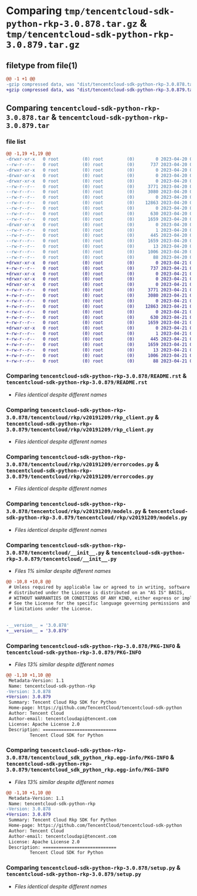 # Comparing `tmp/tencentcloud-sdk-python-rkp-3.0.878.tar.gz` & `tmp/tencentcloud-sdk-python-rkp-3.0.879.tar.gz`

## filetype from file(1)

```diff
@@ -1 +1 @@
-gzip compressed data, was "dist/tencentcloud-sdk-python-rkp-3.0.878.tar", last modified: Thu Apr 20 00:40:08 2023, max compression
+gzip compressed data, was "dist/tencentcloud-sdk-python-rkp-3.0.879.tar", last modified: Fri Apr 21 00:58:24 2023, max compression
```

## Comparing `tencentcloud-sdk-python-rkp-3.0.878.tar` & `tencentcloud-sdk-python-rkp-3.0.879.tar`

### file list

```diff
@@ -1,19 +1,19 @@
-drwxr-xr-x   0 root         (0) root         (0)        0 2023-04-20 00:40:08.000000 tencentcloud-sdk-python-rkp-3.0.878/
--rw-r--r--   0 root         (0) root         (0)      737 2023-04-20 00:40:08.000000 tencentcloud-sdk-python-rkp-3.0.878/README.rst
-drwxr-xr-x   0 root         (0) root         (0)        0 2023-04-20 00:40:08.000000 tencentcloud-sdk-python-rkp-3.0.878/tencentcloud/
-drwxr-xr-x   0 root         (0) root         (0)        0 2023-04-20 00:40:08.000000 tencentcloud-sdk-python-rkp-3.0.878/tencentcloud/rkp/
-drwxr-xr-x   0 root         (0) root         (0)        0 2023-04-20 00:40:08.000000 tencentcloud-sdk-python-rkp-3.0.878/tencentcloud/rkp/v20191209/
--rw-r--r--   0 root         (0) root         (0)     3771 2023-04-20 00:40:08.000000 tencentcloud-sdk-python-rkp-3.0.878/tencentcloud/rkp/v20191209/rkp_client.py
--rw-r--r--   0 root         (0) root         (0)     3080 2023-04-20 00:40:08.000000 tencentcloud-sdk-python-rkp-3.0.878/tencentcloud/rkp/v20191209/errorcodes.py
--rw-r--r--   0 root         (0) root         (0)        0 2023-04-20 00:40:08.000000 tencentcloud-sdk-python-rkp-3.0.878/tencentcloud/rkp/v20191209/__init__.py
--rw-r--r--   0 root         (0) root         (0)    12863 2023-04-20 00:40:08.000000 tencentcloud-sdk-python-rkp-3.0.878/tencentcloud/rkp/v20191209/models.py
--rw-r--r--   0 root         (0) root         (0)        0 2023-04-20 00:40:08.000000 tencentcloud-sdk-python-rkp-3.0.878/tencentcloud/rkp/__init__.py
--rw-r--r--   0 root         (0) root         (0)      630 2023-04-20 00:40:08.000000 tencentcloud-sdk-python-rkp-3.0.878/tencentcloud/__init__.py
--rw-r--r--   0 root         (0) root         (0)     1659 2023-04-20 00:40:08.000000 tencentcloud-sdk-python-rkp-3.0.878/PKG-INFO
-drwxr-xr-x   0 root         (0) root         (0)        0 2023-04-20 00:40:08.000000 tencentcloud-sdk-python-rkp-3.0.878/tencentcloud_sdk_python_rkp.egg-info/
--rw-r--r--   0 root         (0) root         (0)        1 2023-04-20 00:40:08.000000 tencentcloud-sdk-python-rkp-3.0.878/tencentcloud_sdk_python_rkp.egg-info/dependency_links.txt
--rw-r--r--   0 root         (0) root         (0)      445 2023-04-20 00:40:08.000000 tencentcloud-sdk-python-rkp-3.0.878/tencentcloud_sdk_python_rkp.egg-info/SOURCES.txt
--rw-r--r--   0 root         (0) root         (0)     1659 2023-04-20 00:40:08.000000 tencentcloud-sdk-python-rkp-3.0.878/tencentcloud_sdk_python_rkp.egg-info/PKG-INFO
--rw-r--r--   0 root         (0) root         (0)       13 2023-04-20 00:40:08.000000 tencentcloud-sdk-python-rkp-3.0.878/tencentcloud_sdk_python_rkp.egg-info/top_level.txt
--rw-r--r--   0 root         (0) root         (0)     1006 2023-04-20 00:40:08.000000 tencentcloud-sdk-python-rkp-3.0.878/setup.py
--rw-r--r--   0 root         (0) root         (0)       88 2023-04-20 00:40:08.000000 tencentcloud-sdk-python-rkp-3.0.878/setup.cfg
+drwxr-xr-x   0 root         (0) root         (0)        0 2023-04-21 00:58:24.000000 tencentcloud-sdk-python-rkp-3.0.879/
+-rw-r--r--   0 root         (0) root         (0)      737 2023-04-21 00:58:24.000000 tencentcloud-sdk-python-rkp-3.0.879/README.rst
+drwxr-xr-x   0 root         (0) root         (0)        0 2023-04-21 00:58:24.000000 tencentcloud-sdk-python-rkp-3.0.879/tencentcloud/
+drwxr-xr-x   0 root         (0) root         (0)        0 2023-04-21 00:58:24.000000 tencentcloud-sdk-python-rkp-3.0.879/tencentcloud/rkp/
+drwxr-xr-x   0 root         (0) root         (0)        0 2023-04-21 00:58:24.000000 tencentcloud-sdk-python-rkp-3.0.879/tencentcloud/rkp/v20191209/
+-rw-r--r--   0 root         (0) root         (0)     3771 2023-04-21 00:58:24.000000 tencentcloud-sdk-python-rkp-3.0.879/tencentcloud/rkp/v20191209/rkp_client.py
+-rw-r--r--   0 root         (0) root         (0)     3080 2023-04-21 00:58:24.000000 tencentcloud-sdk-python-rkp-3.0.879/tencentcloud/rkp/v20191209/errorcodes.py
+-rw-r--r--   0 root         (0) root         (0)        0 2023-04-21 00:58:24.000000 tencentcloud-sdk-python-rkp-3.0.879/tencentcloud/rkp/v20191209/__init__.py
+-rw-r--r--   0 root         (0) root         (0)    12863 2023-04-21 00:58:24.000000 tencentcloud-sdk-python-rkp-3.0.879/tencentcloud/rkp/v20191209/models.py
+-rw-r--r--   0 root         (0) root         (0)        0 2023-04-21 00:58:24.000000 tencentcloud-sdk-python-rkp-3.0.879/tencentcloud/rkp/__init__.py
+-rw-r--r--   0 root         (0) root         (0)      630 2023-04-21 00:58:24.000000 tencentcloud-sdk-python-rkp-3.0.879/tencentcloud/__init__.py
+-rw-r--r--   0 root         (0) root         (0)     1659 2023-04-21 00:58:24.000000 tencentcloud-sdk-python-rkp-3.0.879/PKG-INFO
+drwxr-xr-x   0 root         (0) root         (0)        0 2023-04-21 00:58:24.000000 tencentcloud-sdk-python-rkp-3.0.879/tencentcloud_sdk_python_rkp.egg-info/
+-rw-r--r--   0 root         (0) root         (0)        1 2023-04-21 00:58:24.000000 tencentcloud-sdk-python-rkp-3.0.879/tencentcloud_sdk_python_rkp.egg-info/dependency_links.txt
+-rw-r--r--   0 root         (0) root         (0)      445 2023-04-21 00:58:24.000000 tencentcloud-sdk-python-rkp-3.0.879/tencentcloud_sdk_python_rkp.egg-info/SOURCES.txt
+-rw-r--r--   0 root         (0) root         (0)     1659 2023-04-21 00:58:24.000000 tencentcloud-sdk-python-rkp-3.0.879/tencentcloud_sdk_python_rkp.egg-info/PKG-INFO
+-rw-r--r--   0 root         (0) root         (0)       13 2023-04-21 00:58:24.000000 tencentcloud-sdk-python-rkp-3.0.879/tencentcloud_sdk_python_rkp.egg-info/top_level.txt
+-rw-r--r--   0 root         (0) root         (0)     1006 2023-04-21 00:58:24.000000 tencentcloud-sdk-python-rkp-3.0.879/setup.py
+-rw-r--r--   0 root         (0) root         (0)       88 2023-04-21 00:58:24.000000 tencentcloud-sdk-python-rkp-3.0.879/setup.cfg
```

### Comparing `tencentcloud-sdk-python-rkp-3.0.878/README.rst` & `tencentcloud-sdk-python-rkp-3.0.879/README.rst`

 * *Files identical despite different names*

### Comparing `tencentcloud-sdk-python-rkp-3.0.878/tencentcloud/rkp/v20191209/rkp_client.py` & `tencentcloud-sdk-python-rkp-3.0.879/tencentcloud/rkp/v20191209/rkp_client.py`

 * *Files identical despite different names*

### Comparing `tencentcloud-sdk-python-rkp-3.0.878/tencentcloud/rkp/v20191209/errorcodes.py` & `tencentcloud-sdk-python-rkp-3.0.879/tencentcloud/rkp/v20191209/errorcodes.py`

 * *Files identical despite different names*

### Comparing `tencentcloud-sdk-python-rkp-3.0.878/tencentcloud/rkp/v20191209/models.py` & `tencentcloud-sdk-python-rkp-3.0.879/tencentcloud/rkp/v20191209/models.py`

 * *Files identical despite different names*

### Comparing `tencentcloud-sdk-python-rkp-3.0.878/tencentcloud/__init__.py` & `tencentcloud-sdk-python-rkp-3.0.879/tencentcloud/__init__.py`

 * *Files 1% similar despite different names*

```diff
@@ -10,8 +10,8 @@
 # Unless required by applicable law or agreed to in writing, software
 # distributed under the License is distributed on an "AS IS" BASIS,
 # WITHOUT WARRANTIES OR CONDITIONS OF ANY KIND, either express or implied.
 # See the License for the specific language governing permissions and
 # limitations under the License.
 
 
-__version__ = '3.0.878'
+__version__ = '3.0.879'
```

### Comparing `tencentcloud-sdk-python-rkp-3.0.878/PKG-INFO` & `tencentcloud-sdk-python-rkp-3.0.879/PKG-INFO`

 * *Files 13% similar despite different names*

```diff
@@ -1,10 +1,10 @@
 Metadata-Version: 1.1
 Name: tencentcloud-sdk-python-rkp
-Version: 3.0.878
+Version: 3.0.879
 Summary: Tencent Cloud Rkp SDK for Python
 Home-page: https://github.com/TencentCloud/tencentcloud-sdk-python
 Author: Tencent Cloud
 Author-email: tencentcloudapi@tencent.com
 License: Apache License 2.0
 Description: ============================
         Tencent Cloud SDK for Python
```

### Comparing `tencentcloud-sdk-python-rkp-3.0.878/tencentcloud_sdk_python_rkp.egg-info/PKG-INFO` & `tencentcloud-sdk-python-rkp-3.0.879/tencentcloud_sdk_python_rkp.egg-info/PKG-INFO`

 * *Files 13% similar despite different names*

```diff
@@ -1,10 +1,10 @@
 Metadata-Version: 1.1
 Name: tencentcloud-sdk-python-rkp
-Version: 3.0.878
+Version: 3.0.879
 Summary: Tencent Cloud Rkp SDK for Python
 Home-page: https://github.com/TencentCloud/tencentcloud-sdk-python
 Author: Tencent Cloud
 Author-email: tencentcloudapi@tencent.com
 License: Apache License 2.0
 Description: ============================
         Tencent Cloud SDK for Python
```

### Comparing `tencentcloud-sdk-python-rkp-3.0.878/setup.py` & `tencentcloud-sdk-python-rkp-3.0.879/setup.py`

 * *Files identical despite different names*

